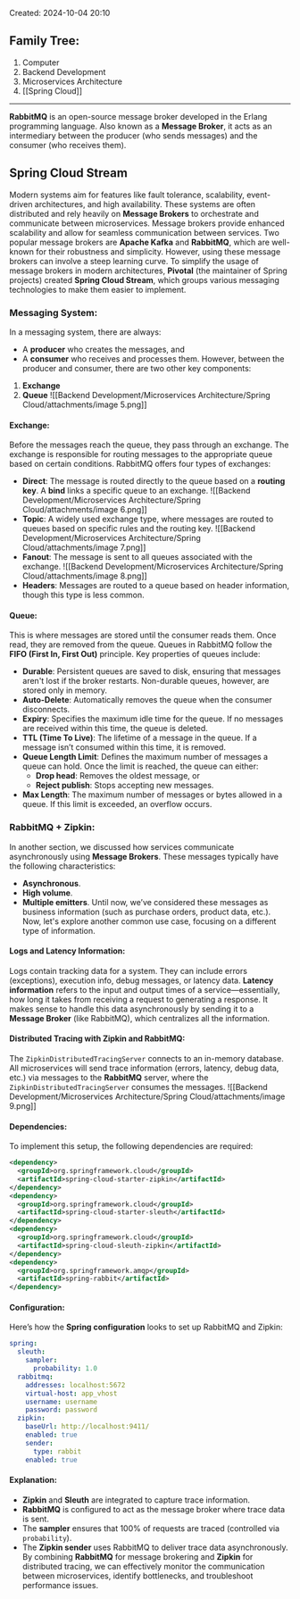 Created: 2024-10-04 20:10
## Family Tree:
1. Computer
2. Backend Development
3. Microservices Architecture
4. [[Spring Cloud]]
-- -
**RabbitMQ** is an open-source message broker developed in the Erlang programming language. Also known as a **Message Broker**, it acts as an intermediary between the producer (who sends messages) and the consumer (who receives them).
## Spring Cloud Stream
Modern systems aim for features like fault tolerance, scalability, event-driven architectures, and high availability. These systems are often distributed and rely heavily on **Message Brokers** to orchestrate and communicate between microservices. Message brokers provide enhanced scalability and allow for seamless communication between services.
Two popular message brokers are **Apache Kafka** and **RabbitMQ**, which are well-known for their robustness and simplicity. However, using these message brokers can involve a steep learning curve.
To simplify the usage of message brokers in modern architectures, **Pivotal** (the maintainer of Spring projects) created **Spring Cloud Stream**, which groups various messaging technologies to make them easier to implement.
### Messaging System:
In a messaging system, there are always:
- A **producer** who creates the messages, and
- A **consumer** who receives and processes them.
However, between the producer and consumer, there are two other key components:
1. **Exchange**
2. **Queue**
![[Backend Development/Microservices Architecture/Spring Cloud/attachments/image 5.png]]
#### Exchange:
Before the messages reach the queue, they pass through an exchange. The exchange is responsible for routing messages to the appropriate queue based on certain conditions. RabbitMQ offers four types of exchanges:
- **Direct**: 
  The message is routed directly to the queue based on a **routing key**. A **bind** links a specific queue to an exchange.
  ![[Backend Development/Microservices Architecture/Spring Cloud/attachments/image 6.png]]
- **Topic**: 
  A widely used exchange type, where messages are routed to queues based on specific rules and the routing key.
  ![[Backend Development/Microservices Architecture/Spring Cloud/attachments/image 7.png]]
- **Fanout**: 
  The message is sent to all queues associated with the exchange.
  ![[Backend Development/Microservices Architecture/Spring Cloud/attachments/image 8.png]]
- **Headers**: 
  Messages are routed to a queue based on header information, though this type is less common.
#### Queue:
This is where messages are stored until the consumer reads them. Once read, they are removed from the queue. Queues in RabbitMQ follow the **FIFO (First In, First Out)** principle. Key properties of queues include:
- **Durable**: 
  Persistent queues are saved to disk, ensuring that messages aren't lost if the broker restarts. Non-durable queues, however, are stored only in memory.
- **Auto-Delete**: 
  Automatically removes the queue when the consumer disconnects.
- **Expiry**: 
  Specifies the maximum idle time for the queue. If no messages are received within this time, the queue is deleted.
- **TTL (Time To Live)**: 
  The lifetime of a message in the queue. If a message isn’t consumed within this time, it is removed.
- **Queue Length Limit**: 
  Defines the maximum number of messages a queue can hold. Once the limit is reached, the queue can either:
    - **Drop head**: Removes the oldest message, or
    - **Reject publish**: Stops accepting new messages.
- **Max Length**: 
  The maximum number of messages or bytes allowed in a queue. If this limit is exceeded, an overflow occurs.
### RabbitMQ + Zipkin:
In another section, we discussed how services communicate asynchronously using **Message Brokers**. These messages typically have the following characteristics:
- **Asynchronous**.
- **High volume**.
- **Multiple emitters**.
Until now, we’ve considered these messages as business information (such as purchase orders, product data, etc.). Now, let's explore another common use case, focusing on a different type of information.
#### Logs and Latency Information:
Logs contain tracking data for a system. They can include errors (exceptions), execution info, debug messages, or latency data. **Latency information** refers to the input and output times of a service—essentially, how long it takes from receiving a request to generating a response. It makes sense to handle this data asynchronously by sending it to a **Message Broker** (like RabbitMQ), which centralizes all the information.
#### Distributed Tracing with Zipkin and RabbitMQ:
The `ZipkinDistributedTracingServer` connects to an in-memory database. All microservices will send trace information (errors, latency, debug data, etc.) via messages to the **RabbitMQ** server, where the `ZipkinDistributedTracingServer` consumes the messages.
![[Backend Development/Microservices Architecture/Spring Cloud/attachments/image 9.png]]
#### Dependencies:
To implement this setup, the following dependencies are required:
```xml
<dependency>
  <groupId>org.springframework.cloud</groupId>
  <artifactId>spring-cloud-starter-zipkin</artifactId>
</dependency>
<dependency>
  <groupId>org.springframework.cloud</groupId>
  <artifactId>spring-cloud-starter-sleuth</artifactId>
</dependency>
<dependency>
  <groupId>org.springframework.cloud</groupId>
  <artifactId>spring-cloud-sleuth-zipkin</artifactId>
</dependency>
<dependency>
  <groupId>org.springframework.amqp</groupId>
  <artifactId>spring-rabbit</artifactId>
</dependency>
```
#### Configuration:
Here’s how the **Spring configuration** looks to set up RabbitMQ and Zipkin:
```yml
spring:
  sleuth:
    sampler:
      probability: 1.0
  rabbitmq:
    addresses: localhost:5672
    virtual-host: app_vhost
    username: username
    password: password
  zipkin:
    baseUrl: http://localhost:9411/
    enabled: true
    sender:
      type: rabbit
    enabled: true
```
#### Explanation:
- **Zipkin** and **Sleuth** are integrated to capture trace information.
- **RabbitMQ** is configured to act as the message broker where trace data is sent.
- The **sampler** ensures that 100% of requests are traced (controlled via `probability`).
- The **Zipkin sender** uses RabbitMQ to deliver trace data asynchronously.
By combining **RabbitMQ** for message brokering and **Zipkin** for distributed tracing, we can effectively monitor the communication between microservices, identify bottlenecks, and troubleshoot performance issues.